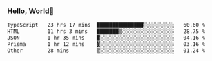 
### Hello, World🐤

<!--START_SECTION:waka-->

```txt
TypeScript   23 hrs 17 mins  ███████████████░░░░░░░░░░   60.60 %
HTML         11 hrs 3 mins   ███████▒░░░░░░░░░░░░░░░░░   28.75 %
JSON         1 hr 35 mins    █░░░░░░░░░░░░░░░░░░░░░░░░   04.16 %
Prisma       1 hr 12 mins    ▓░░░░░░░░░░░░░░░░░░░░░░░░   03.16 %
Other        28 mins         ▒░░░░░░░░░░░░░░░░░░░░░░░░   01.24 %
```

<!--END_SECTION:waka-->
